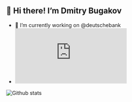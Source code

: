 ## :wave: Hi there! I’m Dmitry Bugakov

- 🔭 I’m currently working on @deutschebank
- ![cv](https://github.com/dmitrybugakov/cv/blob/main/cv.pdf)

![Github stats](https://github-readme-stats.vercel.app/api?username=dmitrybugakov&show_icons=true&theme=tokyonight&include_all_commits=true&count_private=true)
